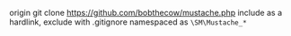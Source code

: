 origin git clone https://github.com/bobthecow/mustache.php
include as a hardlink, exclude with .gitignore
namespaced as `\SM\Mustache_*`
